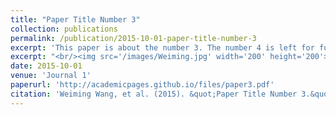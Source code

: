 ```yaml
---
title: "Paper Title Number 3"
collection: publications
permalink: /publication/2015-10-01-paper-title-number-3
excerpt: 'This paper is about the number 3. The number 4 is left for future work.'
excerpt: "<br/><img src='/images/Weiming.jpg' width='200' height='200'>"
date: 2015-10-01
venue: 'Journal 1'
paperurl: 'http://academicpages.github.io/files/paper3.pdf'
citation: 'Weiming Wang, et al. (2015). &quot;Paper Title Number 3.&quot; <i>Journal 1</i>. 1(3).'
---
```


